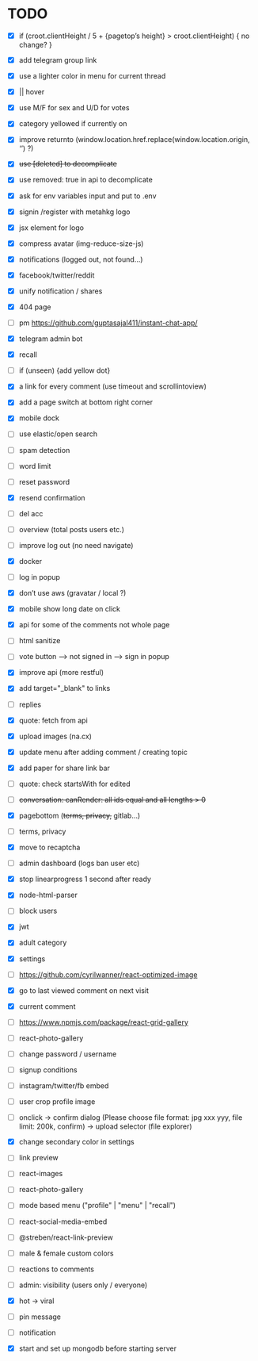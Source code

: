 # TODO

- [x] if (croot.clientHeight / 5 + {pagetop’s height} > croot.clientHeight) { no change? }

- [x] add telegram group link

- [x] use a lighter color in menu for current thread

- [x] || hover

- [x] use M/F for sex and U/D for votes

- [x] category yellowed if currently on

- [x] improve returnto (window.location.href.replace(window.location.origin, ‘’) ?)

- [x] ~~use \[deleted\] to decomplicate~~

- [x] use removed: true in api to decomplicate

- [x] ask for env variables input and put to .env

- [x] signin /register with metahkg logo

- [x] jsx element for logo

- [x] compress avatar (img-reduce-size-js)

- [x] notifications (logged out, not found…)

- [x] facebook/twitter/reddit

- [x] unify notification / shares

- [x] 404 page

- [ ] pm <https://github.com/guptasajal411/instant-chat-app/>

- [x] telegram admin bot

- [x] recall

- [ ] if (unseen) {add yellow dot}

- [x] a link for every comment (use timeout and scrollintoview)

- [x] add a page switch at bottom right corner

- [x] mobile dock

- [ ] use elastic/open search

- [ ] spam detection

- [ ] word limit

- [ ] reset password

- [x] resend confirmation

- [ ] del acc

- [ ] overview (total posts users etc.)

- [ ] improve log out (no need navigate)

- [x] docker

- [ ] log in popup

- [x] don’t use aws (gravatar / local ?)

- [x] mobile show long date on click

- [x] api for some of the comments not whole page

- [ ] html sanitize

- [ ] vote button --> not signed in --> sign in popup

- [x] improve api (more restful)

- [x] add target="_blank" to links

- [ ] replies

- [x] quote: fetch from api

- [x] upload images (na.cx)

- [x] update menu after adding comment / creating topic

- [x] add paper for share link bar

- [ ] quote: check startsWith for edited

- [ ] ~~conversation: canRender: all ids equal and all lengths > 0~~

- [x] pagebottom (~~terms, privacy,~~ gitlab…)

- [ ] terms, privacy

- [x] move to recaptcha

- [ ] admin dashboard (logs ban user etc)

- [x] stop linearprogress 1 second after ready

- [x] node-html-parser

- [ ] block users

- [x] jwt

- [x] adult category

- [x] settings

- [ ] <https://github.com/cyrilwanner/react-optimized-image>

- [x] go to last viewed comment on next visit

- [x] current comment

- [ ] <https://www.npmjs.com/package/react-grid-gallery>

- [ ] react-photo-gallery

- [ ] change password / username

- [ ] signup conditions

- [ ] instagram/twitter/fb embed

- [ ] user crop profile image

- [ ] onclick -> confirm dialog (Please choose file format: jpg xxx yyy, file limit: 200k, confirm) -> upload selector (file explorer)

- [x] change secondary color in settings

- [ ] link preview

- [ ] react-images

- [ ] react-photo-gallery

- [ ] mode based menu ("profile" | "menu" | "recall")

- [ ] react-social-media-embed

- [ ] @streben/react-link-preview

- [ ] male & female custom colors

- [ ] reactions to comments

- [ ] admin: visibility (users only / everyone)

- [x] hot -> viral

- [ ] pin message

- [ ] notification

- [x] start and set up mongodb before starting server
